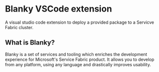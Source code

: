 # Blanky VSCode extension
A visual studio code extension to deploy a provided package to a Servicve Fabric cluster.

## What is Blanky?
Blanky is a set of services and tooling which enriches the development experience for Microsoft's Service Fabric product. It allows you to develop from any platform, using any language and drastically improves usability.
